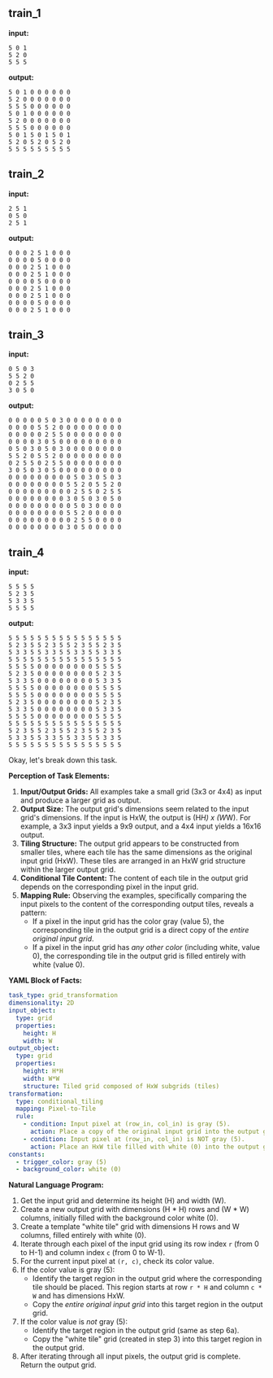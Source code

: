 
## train_1

**input:**
```
5 0 1
5 2 0
5 5 5
```


**output:**
```
5 0 1 0 0 0 0 0 0
5 2 0 0 0 0 0 0 0
5 5 5 0 0 0 0 0 0
5 0 1 0 0 0 0 0 0
5 2 0 0 0 0 0 0 0
5 5 5 0 0 0 0 0 0
5 0 1 5 0 1 5 0 1
5 2 0 5 2 0 5 2 0
5 5 5 5 5 5 5 5 5
```


## train_2

**input:**
```
2 5 1
0 5 0
2 5 1
```


**output:**
```
0 0 0 2 5 1 0 0 0
0 0 0 0 5 0 0 0 0
0 0 0 2 5 1 0 0 0
0 0 0 2 5 1 0 0 0
0 0 0 0 5 0 0 0 0
0 0 0 2 5 1 0 0 0
0 0 0 2 5 1 0 0 0
0 0 0 0 5 0 0 0 0
0 0 0 2 5 1 0 0 0
```


## train_3

**input:**
```
0 5 0 3
5 5 2 0
0 2 5 5
3 0 5 0
```


**output:**
```
0 0 0 0 0 5 0 3 0 0 0 0 0 0 0 0
0 0 0 0 5 5 2 0 0 0 0 0 0 0 0 0
0 0 0 0 0 2 5 5 0 0 0 0 0 0 0 0
0 0 0 0 3 0 5 0 0 0 0 0 0 0 0 0
0 5 0 3 0 5 0 3 0 0 0 0 0 0 0 0
5 5 2 0 5 5 2 0 0 0 0 0 0 0 0 0
0 2 5 5 0 2 5 5 0 0 0 0 0 0 0 0
3 0 5 0 3 0 5 0 0 0 0 0 0 0 0 0
0 0 0 0 0 0 0 0 0 5 0 3 0 5 0 3
0 0 0 0 0 0 0 0 5 5 2 0 5 5 2 0
0 0 0 0 0 0 0 0 0 2 5 5 0 2 5 5
0 0 0 0 0 0 0 0 3 0 5 0 3 0 5 0
0 0 0 0 0 0 0 0 0 5 0 3 0 0 0 0
0 0 0 0 0 0 0 0 5 5 2 0 0 0 0 0
0 0 0 0 0 0 0 0 0 2 5 5 0 0 0 0
0 0 0 0 0 0 0 0 3 0 5 0 0 0 0 0
```


## train_4

**input:**
```
5 5 5 5
5 2 3 5
5 3 3 5
5 5 5 5
```


**output:**
```
5 5 5 5 5 5 5 5 5 5 5 5 5 5 5 5
5 2 3 5 5 2 3 5 5 2 3 5 5 2 3 5
5 3 3 5 5 3 3 5 5 3 3 5 5 3 3 5
5 5 5 5 5 5 5 5 5 5 5 5 5 5 5 5
5 5 5 5 0 0 0 0 0 0 0 0 5 5 5 5
5 2 3 5 0 0 0 0 0 0 0 0 5 2 3 5
5 3 3 5 0 0 0 0 0 0 0 0 5 3 3 5
5 5 5 5 0 0 0 0 0 0 0 0 5 5 5 5
5 5 5 5 0 0 0 0 0 0 0 0 5 5 5 5
5 2 3 5 0 0 0 0 0 0 0 0 5 2 3 5
5 3 3 5 0 0 0 0 0 0 0 0 5 3 3 5
5 5 5 5 0 0 0 0 0 0 0 0 5 5 5 5
5 5 5 5 5 5 5 5 5 5 5 5 5 5 5 5
5 2 3 5 5 2 3 5 5 2 3 5 5 2 3 5
5 3 3 5 5 3 3 5 5 3 3 5 5 3 3 5
5 5 5 5 5 5 5 5 5 5 5 5 5 5 5 5
```

Okay, let's break down this task.

**Perception of Task Elements:**

1.  **Input/Output Grids:** All examples take a small grid (3x3 or 4x4) as input and produce a larger grid as output.
2.  **Output Size:** The output grid's dimensions seem related to the input grid's dimensions. If the input is HxW, the output is (H*H) x (W*W). For example, a 3x3 input yields a 9x9 output, and a 4x4 input yields a 16x16 output.
3.  **Tiling Structure:** The output grid appears to be constructed from smaller tiles, where each tile has the same dimensions as the original input grid (HxW). These tiles are arranged in an HxW grid structure within the larger output grid.
4.  **Conditional Tile Content:** The content of each tile in the output grid depends on the corresponding pixel in the input grid.
5.  **Mapping Rule:** Observing the examples, specifically comparing the input pixels to the content of the corresponding output tiles, reveals a pattern:
    *   If a pixel in the input grid has the color gray (value 5), the corresponding tile in the output grid is a direct copy of the *entire original input grid*.
    *   If a pixel in the input grid has *any other color* (including white, value 0), the corresponding tile in the output grid is filled entirely with white (value 0).

**YAML Block of Facts:**


```yaml
task_type: grid_transformation
dimensionality: 2D
input_object:
  type: grid
  properties:
    height: H
    width: W
output_object:
  type: grid
  properties:
    height: H*H
    width: W*W
    structure: Tiled grid composed of HxW subgrids (tiles)
transformation:
  type: conditional_tiling
  mapping: Pixel-to-Tile
  rule:
    - condition: Input pixel at (row_in, col_in) is gray (5).
      action: Place a copy of the original input grid into the output grid tile starting at (row_in * H, col_in * W).
    - condition: Input pixel at (row_in, col_in) is NOT gray (5).
      action: Place an HxW tile filled with white (0) into the output grid tile starting at (row_in * H, col_in * W).
constants:
  - trigger_color: gray (5)
  - background_color: white (0)
```


**Natural Language Program:**

1.  Get the input grid and determine its height (H) and width (W).
2.  Create a new output grid with dimensions (H * H) rows and (W * W) columns, initially filled with the background color white (0).
3.  Create a template "white tile" grid with dimensions H rows and W columns, filled entirely with white (0).
4.  Iterate through each pixel of the input grid using its row index `r` (from 0 to H-1) and column index `c` (from 0 to W-1).
5.  For the current input pixel at `(r, c)`, check its color value.
6.  If the color value is gray (5):
    *   Identify the target region in the output grid where the corresponding tile should be placed. This region starts at row `r * H` and column `c * W` and has dimensions HxW.
    *   Copy the *entire original input grid* into this target region in the output grid.
7.  If the color value is *not* gray (5):
    *   Identify the target region in the output grid (same as step 6a).
    *   Copy the "white tile" grid (created in step 3) into this target region in the output grid.
8.  After iterating through all input pixels, the output grid is complete. Return the output grid.
